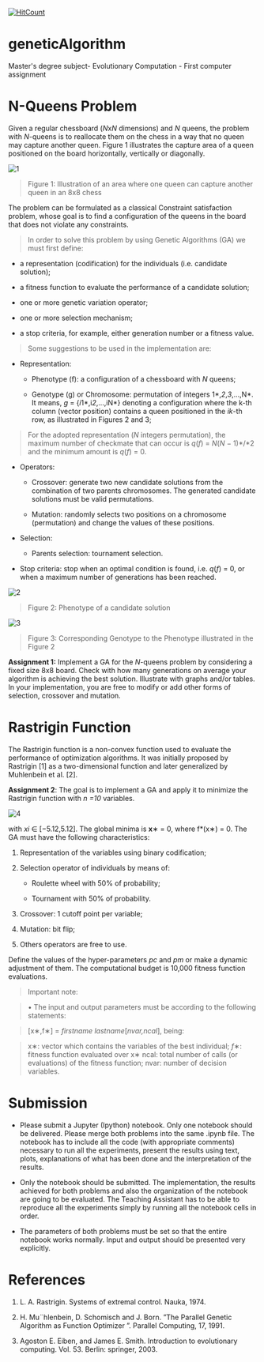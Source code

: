 [![HitCount](http://hits.dwyl.io/hugoassisj/geneticAlgorithm.svg)](http://hits.dwyl.io/hugoassisj/geneticAlgorithm)

# geneticAlgorithm

Master's degree subject- Evolutionary Computation - First computer assignment

N-Queens Problem
================

Given a regular chessboard (*N*x*N* dimensions) and *N* queens, the problem with
*N*-queens is to reallocate them on the chess in a way that no queen may capture
another queen. Figure 1 illustrates the capture area of a queen positioned on
the board horizontally, vertically or diagonally.

![1](https://user-images.githubusercontent.com/45035051/68091323-12109100-fe5d-11e9-8cbe-ba5ff05e9f38.jpg)


>   Figure 1: Illustration of an area where one queen can capture another queen
>   in an 8x8 chess

The problem can be formulated as a classical Constraint satisfaction problem,
whose goal is to find a configuration of the queens in the board that does not
violate any constraints.

>   In order to solve this problem by using Genetic Algorithms (GA) we must
>   first define:

-   a representation (codification) for the individuals (i.e. candidate
    solution);

-   a fitness function to evaluate the performance of a candidate solution;

-   one or more genetic variation operator;

-   one or more selection mechanism;

-   a stop criteria, for example, either generation number or a fitness value.

>   Some suggestions to be used in the implementation are:

-   Representation:

    -   Phenotype (f): a configuration of a chessboard with *N* queens;

    -   Genotype (g) or Chromosome: permutation of integers 1*,*2*,*3*,...,N*.
        It means, *g* = {*i*1*,i*2*,...,iN*} denoting a configuration where the
        k-th column (vector position) contains a queen positioned in the *ik*-th
        row, as illustrated in Figures 2 and 3;

>   For the adopted representation (*N* integers permutation), the maximum
>   number of checkmate that can occur is *q*(*f*) = *N*(*N* − 1)*/*2 and the
>   minimum amount is *q*(*f*) = 0.

-   Operators:

    -   Crossover: generate two new candidate solutions from the combination of
        two parents chromosomes. The generated candidate solutions must be valid
        permutations.

    -   Mutation: randomly selects two positions on a chromosome (permutation)
        and change the values of these positions.

-   Selection:

    -   Parents selection: tournament selection.

-   Stop criteria: stop when an optimal condition is found, i.e. *q*(*f*) = 0,
    or when a maximum number of generations has been reached.

![2](https://user-images.githubusercontent.com/45035051/68091337-35d3d700-fe5d-11e9-94d5-792bd9bd53dc.jpg)

> Figure 2: Phenotype of a candidate solution

![3](https://user-images.githubusercontent.com/45035051/68091341-3ec4a880-fe5d-11e9-99d9-6e2a4ff6d85e.jpg)

> Figure 3: Corresponding Genotype to the Phenotype illustrated in the Figure 2

**Assignment 1:** Implement a GA for the *N*-queens problem by considering a fixed
size 8x8 board. Check with how many generations on average your algorithm is
achieving the best solution. Illustrate with graphs and/or tables. In your
implementation, you are free to modify or add other forms of selection,
crossover and mutation.

Rastrigin Function
==================

The Rastrigin function is a non-convex function used to evaluate the performance
of optimization algorithms. It was initially proposed by Rastrigin [1] as a
two-dimensional function and later generalized by Muhlenbein et al. [2].

**Assignment 2**: The goal is to implement a GA and apply it to minimize the
Rastrigin function with *n =10* variables.

![4](https://user-images.githubusercontent.com/45035051/68091344-4d12c480-fe5d-11e9-8a90-cf9b1e1e9078.png)

with *xi* ∈ [−5.12,5.12]. The global minima is **x**∗ = 0, where
f*(x∗) = 0. The GA must have the following characteristics:

1.  Representation of the variables using binary codification;

2.  Selection operator of individuals by means of:

    -   Roulette wheel with 50% of probability;

    -   Tournament with 50% of probability.

3.  Crossover: 1 cutoff point per variable;

4. Mutation: bit flip;

5. Others operators are free to use.

Define the values of the hyper-parameters *pc* and *pm* or make a dynamic
adjustment of them. The computational budget is 10,000 fitness function
evaluations.

>   Important note:

>   • The input and output parameters must be according to the following
>   statements:

>   [x∗,f∗] = *firstname lastname*[*nvar,ncal*], being:

>   x∗: vector which contains the variables of the best individual; *f*∗:
>   fitness function evaluated over x∗ ncal: total number of calls (or
>   evaluations) of the fitness function; nvar: number of decision variables.

Submission
==========

-   Please submit a Jupyter (Ipython) notebook. Only one notebook should be
    delivered. Please merge both problems into the same .ipynb file. The
    notebook has to include all the code (with appropriate comments) necessary
    to run all the experiments, present the results using text, plots,
    explanations of what has been done and the interpretation of the results.

-   Only the notebook should be submitted. The implementation, the results
    achieved for both problems and also the organization of the notebook are
    going to be evaluated. The Teaching Assistant has to be able to reproduce
    all the experiments simply by running all the notebook cells in order.

-   The parameters of both problems must be set so that the entire notebook
    works normally. Input and output should be presented very explicitly.

References
==========

1.  L. A. Rastrigin. Systems of extremal control. Nauka, 1974.

2.  H. Mu¨hlenbein, D. Schomisch and J. Born. ”The Parallel Genetic Algorithm as
    Function Optimizer ”. Parallel Computing, 17, 1991.

3.  Agoston E. Eiben, and James E. Smith. Introduction to evolutionary
    computing. Vol. 53. Berlin: springer, 2003.
